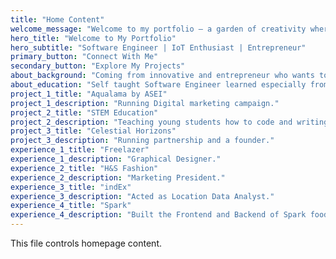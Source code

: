 ```yaml
---
title: "Home Content"
welcome_message: "Welcome to my portfolio – a garden of creativity where ideas bloom into projects, skills, and experiences!"
hero_title: "Welcome to My Portfolio"
hero_subtitle: "Software Engineer | IoT Enthusiast | Entrepreneur"
primary_button: "Connect With Me"
secondary_button: "Explore My Projects"
about_background: "Coming from innovative and entrepreneur who wants to change the world in positive way."
about_education: "Self taught Software Engineer learned especially from FreeCodeCamp."
project_1_title: "Aqualama by ASEI"
project_1_description: "Running Digital marketing campaign."
project_2_title: "STEM Education"
project_2_description: "Teaching young students how to code and writing simple web pages."
project_3_title: "Celestial Horizons"
project_3_description: "Running partnership and a founder."
experience_1_title: "Freelazer"
experience_1_description: "Graphical Designer."
experience_2_title: "H&S Fashion"
experience_2_description: "Marketing President."
experience_3_title: "indEx"
experience_3_description: "Acted as Location Data Analyst."
experience_4_title: "Spark"
experience_4_description: "Built the Frontend and Backend of Spark food delivery website."
---
```


This file controls homepage content.
